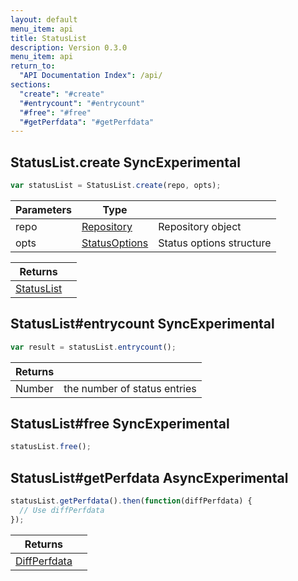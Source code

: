 ```yaml
---
layout: default
menu_item: api
title: StatusList
description: Version 0.3.0
menu_item: api
return_to:
  "API Documentation Index": /api/
sections:
  "create": "#create"
  "#entrycount": "#entrycount"
  "#free": "#free"
  "#getPerfdata": "#getPerfdata"
---
```


## <a name="create"></a><span>StatusList.</span>create <span class="tags"><span class="sync">Sync</span><span class="experimental">Experimental</span></span>

```js
var statusList = StatusList.create(repo, opts);
```

| Parameters | Type |   |
| --- | --- | --- |
| repo | [Repository](/api/repository/) | Repository object |
| opts | [StatusOptions](/api/status_options/) | Status options structure |

| Returns |  |
| --- | --- |
| [StatusList](/api/status_list/) |  |

## <a name="entrycount"></a><span>StatusList#</span>entrycount <span class="tags"><span class="sync">Sync</span><span class="experimental">Experimental</span></span>

```js
var result = statusList.entrycount();
```

| Returns |  |
| --- | --- |
| Number |  the number of status entries |

## <a name="free"></a><span>StatusList#</span>free <span class="tags"><span class="sync">Sync</span><span class="experimental">Experimental</span></span>

```js
statusList.free();
```

## <a name="getPerfdata"></a><span>StatusList#</span>getPerfdata <span class="tags"><span class="async">Async</span><span class="experimental">Experimental</span></span>

```js
statusList.getPerfdata().then(function(diffPerfdata) {
  // Use diffPerfdata
});
```

| Returns |  |
| --- | --- |
| [DiffPerfdata](/api/diff_perfdata/) |  |

